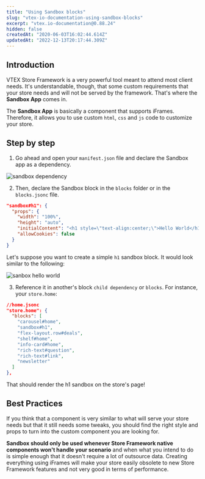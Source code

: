 ```yaml
---
title: "Using Sandbox blocks"
slug: "vtex-io-documentation-using-sandbox-blocks"
excerpt: "vtex.io-documentation@0.88.24"
hidden: false
createdAt: "2020-06-03T16:02:44.614Z"
updatedAt: "2022-12-13T20:17:44.309Z"
---
```


## Introduction

VTEX Store Framework is a very powerful tool meant to attend most client needs. It's understandable, though, that some custom requirements that your store needs and will not be served by the framework. That's where the **Sandbox App** comes in.

The **Sandbox App** is basically a component that supports iFrames. Therefore, it allows you to use custom `html`, `css` and `js` code to customize your store.

## Step by step

1. Go ahead and open your `manifest.json` file and declare the Sandbox app as a dependency.

![sandbox dependency](https://cdn.jsdelivr.net/gh/vtexdocs/dev-portal-content@readme-docs/docs/vtex-io/Storefront%20Guides/concepts-1/64436951-b95e8b00-d09b-11e9-90af-7d11f6d9d501_19.png)

2. Then, declare the Sandbox block in the `blocks` folder or in the `blocks.jsonc` file.

```json
"sandbox#h1": {
  "props": {
    "width": "100%",
    "height": "auto",
    "initialContent": "<h1 style=\"text-align:center;\">Hello World</h1>",
    "allowCookies": false
  }
}
```

Let's suppose you want to create a simple `h1` sandbox block. It would look similar to the following:

![sanbox hello world](https://cdn.jsdelivr.net/gh/vtexdocs/dev-portal-content@readme-docs/docs/vtex-io/Storefront%20Guides/concepts-1/64436924-ae0b5f80-d09b-11e9-9080-fd4c983689d1_36.png)

3. Reference it in another's block `child dependency` or `blocks`. For instance, your `store.home`:

```json
//home.jsonc
"store.home": {
  "blocks": [
    "carousel#home",
    "sandbox#h1",
    "flex-layout.row#deals",
    "shelf#home",
    "info-card#home",
    "rich-text#question",
    "rich-text#link",
    "newsletter"
  ]
},
```

That should render the h1 sandbox on the store's page!

## Best Practices

If you think that a component is very similar to what will serve your store needs but that it still needs some tweaks, you should find the right style and props to turn into the custom component you are looking for.

**Sandbox should only be used whenever Store Framework native components won't handle your scenario** and when what you intend to do is simple enough that it doesn't require a lot of outsource data. Creating everything using iFrames will make your store easily obsolete to new Store Framework features and not very good in terms of performance.
